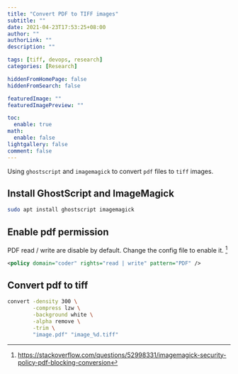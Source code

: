 ```yaml
---
title: "Convert PDF to TIFF images"
subtitle: ""
date: 2021-04-23T17:53:25+08:00
author: ""
authorLink: ""
description: ""

tags: [tiff, devops, research]
categories: [Research]

hiddenFromHomePage: false
hiddenFromSearch: false

featuredImage: ""
featuredImagePreview: ""

toc:
  enable: true
math:
  enable: false
lightgallery: false
comment: false
---
```


Using `ghostscript` and `imagemagick` to convert `pdf` files to `tiff` images.

<!--more-->

## Install GhostScript and ImageMagick

```bash Ubuntu
sudo apt install ghostscript imagemagick
```

## Enable pdf permission

PDF read / write are disable by default. Change the config file to enable it. [^1]

```xml /etc/ImageMagick-7/policy.xml
<policy domain="coder" rights="read | write" pattern="PDF" />
```

[^1]: https://stackoverflow.com/questions/52998331/imagemagick-security-policy-pdf-blocking-conversion

## Convert pdf to tiff

```bash
convert -density 300 \
        -compress lzw \
        -background white \
        -alpha remove \
        -trim \
        "image.pdf" "image_%d.tiff"
```
